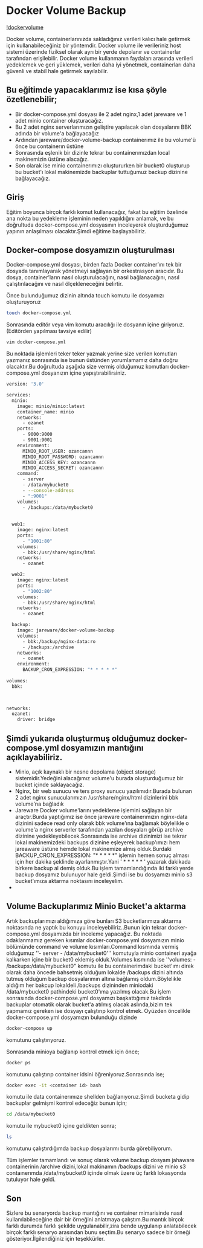 # Docker Volume Backup


[!dockervolume](https://miro.medium.com/v2/resize:fit:1400/format:webp/1*xONk464vW-xNYxzE_HsSkw.png)

Docker volume, containerlarınızda sakladığınız verileri kalıcı hale getirmek için kullanabileceğiniz bir yöntemdir. Docker volume ile verileriniz host sistemi üzerinde fiziksel olarak ayrı bir yerde depolanır ve containerlar tarafından erişilebilir. Docker volume kullanmanın faydaları arasında verileri yedeklemek ve geri yüklemek, verileri daha iyi yönetmek, containerları daha güvenli ve stabil hale getirmek sayılabilir.


## Bu eğitimde yapacaklarımız ise kısa şöyle özetlenebilir;

- Bir docker-compose.yml dosyası ile 2 adet nginx,1 adet jareware ve 1 adet minio container oluşturacağız.
- Bu 2 adet nginx serverlarımızın geliştire yapılacak olan dosyalarını BBK adında bir volume'a bağlayacağız
- Ardından jareware/docker-volume-backup containerımız ile bu volume'ü önce bu containerın üstüne
- Sonrasında eşlenik bir dizinle tekrar bu containerımızdan local makinemizin üstüne alacağız.
- Son olarak ise minio containerımızı oluştururken bir bucket0 oluşturup bu bucket'ı lokal makinemizde backuplar tuttuğumuz backup dizinine bağlayacağız.

## Giriş
Eğitim boyunca birçok farklı komut kullanacağız, fakat bu eğitim özelinde ana nokta bu yedekleme işleminin neden yapıldığını anlamak, ve bu doğrultuda dockor-compose.yml dosyasının inceleyerek oluşturduğumuz yapının anlaşılması olacaktır.Şimdi eğitime başlayabiliriz.


## Docker-compose dosyamızın oluşturulması

Docker-compose.yml dosyası, birden fazla Docker container’ını tek bir dosyada tanımlayarak yönetmeyi sağlayan bir orkestrasyon aracıdır. Bu dosya, container’ların nasıl oluşturulacağını, nasıl bağlanacağını, nasıl çalıştırılacağını ve nasıl ölçekleneceğini belirtir.

Önce bulunduğumuz dizinin altında touch komutu ile dosyamızı oluşturuyoruz

```sh
touch docker-compose.yml
```

Sonrasında editör veya vim komutu aracılığı ile dosyanın içine giriyoruz.(Editörden yapılması tavsiye edilir)

```sh
vim docker-compose.yml 
```

Bu noktada işlemleri teker teker yazmak yerine size verilen komutları yazmanız sonrasında ise bunun üstünden yorumlamamız daha doğru olacaktır.Bu doğrultuda aşağıda size vermiş olduğumuz komutları docker-compose.yml dosyanızın içine yapıştırabilirsiniz.

```sh
version: '3.0'

services:
  minio:
    image: minio/minio:latest
    container_name: minio
    networks:
      - ozanet
    ports:
      - 9000:9000
      - 9001:9001
    environment:
      MINIO_ROOT_USER: ozancannn
      MINIO_ROOT_PASSWORD: ozancannn
      MINIO_ACCESS_KEY: ozancannn
      MINIO_ACCESS_SECRET: ozancannn
    command: 
      - server
      - /data/mybucket0
      - --console-address
      - ":9001"
    volumes:
      - /backups:/data/mybucket0
      
             
  web1:
    image: nginx:latest
    ports:
      - "1001:80"
    volumes:
      - bbk:/usr/share/nginx/html
    networks:
      - ozanet

  web2:
    image: nginx:latest
    ports:
      - "1002:80"
    volumes:
      - bbk:/usr/share/nginx/html
    networks:
      - ozanet

  backup:
    image: jareware/docker-volume-backup
    volumes:
      - bbk:/backup/nginx-data:ro
      - /backups:/archive
    networks:
      - ozanet
    environment:
      BACKUP_CRON_EXPRESSION: "* * * * *"   
    
volumes:
  bbk:
  


networks:
  ozanet:
    driver: bridge

```
Şimdi yukarıda oluşturmuş olduğumuz docker-compose.yml dosyamızın mantığını açıklayabiliriz.
- 
 - Minio, açık kaynaklı bir nesne depolama (object storage) sistemidir.Yedeğini alacağımız volume'u burada oluşturduğumuz bir bucket içinde saklayacağız.
 - Nginx, bir web sunucu ve ters proxy sunucu yazılımıdır.Burada bulunan 2 adet nginx sunucularımızın /usr/share/nginx/html dizinlerini bbk volume'na bağladık
 - Jareware Docker volume'larını yedekleme işlemini sağlayan bir araçtır.Burda yaptığımız ise önce jareware containerımızın nginx-data dizinini sadece read only olarak bbk volume'ına bağlamak böylelikle o volume'a nginx serverler tarafından yazılan dosyaları görüp archive dizinine yedekleyebilecek.Sonrasında ise archive dizinimizi ise tekrar lokal makinemizdeki backups dizinine eşleyerek backup'ımızı hem jareaware üstüne hemde lokal makinemize almış olduk.Burdaki BACKUP_CRON_EXPRESSION: "* * * * *" işlemin hemen sonuç alması için her dakika şeklinde ayarlanmıştır.Yani ' * * * * * ' yazarak dakikada birkere backup al demiş olduk.Bu işlem tamamlandığında iki farklı yerde backup dosyamız bulunuyor hale geldi.Şimdi ise bu dosyamızı minio s3 bucket'ımıza aktarma noktasını inceleyelim.
 - 








## Volume Backuplarımız Minio Bucket'a aktarma
Artık backuplarımızı aldığımıza göre bunları S3 bucketlarımıza aktarma noktasında ne yaptık bu konuyu inceleyebiliriz..Bunun için tekrar docker-compose.yml dosyamızda bir inceleme yapacağız.
Bu noktada odaklanmamız gereken kısımlar docker-compose.yml dosyamızın minio bölümünde command ve volume kısımları.Command kısmında vermiş olduğumuz ''- server - /data/mybucket0''' komutuyla minio containeri ayağa kalkarken içine bir bucket0 eklemiş olduk.Volumes kısmında ise ''volumes:
      - /backups:/data/mybucket0" komutu ile bu containerimdaki bucket'ımı direk olarak daha öncede bahsetmiş olduğum lokalde /backups dizini altında tutmuş olduğum backup dosyalarımın altına bağlamış oldum.Böylelikle aldığım her bakcup lokaldeli /backups dizininden miniodaki /data/mybucket0 pathindeki bucket0'ıma yazılmış olacak.Bu işlem sonrasında docker-compose.yml dosyamızı başkattığımız takdirde backuplar otomatik olarak bucket'a atılmış olacak aslında,bizim tek yapmamız gereken ise dosyayı çalıştırıp kontrol etmek.
      Oyüzden öncelikle docker-compose.yml dosyamızın bulunduğu dizinde 
      
```sh 
docker-compose up
```
komutunu çalıştırıyoruz.

Sonrasında minioya bağlanıp kontrol etmek için önce;
```sh 
docker ps
```
komutunu çalıştırıp container idsini öğreniyoruz.Sonrasında ise;
```sh 
docker exec -it <container id> bash
```
komutu ile data containerımıze shellden bağlanıyoruz.Şimdi bucketa gidip backuplar gelmişmi kontrol edeceğiz bunun için;
```sh 
cd /data/mybucket0
```
komutu ile mybucket0 içine geldikten sonra;
```sh 
ls
``` 
komutunu çalıştırdığımda backup dosyalarımı burda görebiliyorum.



Tüm işlemler tamamlandı ve sonuç olarak volume backup dosyam jahaware containerinin /archive dizini,lokal makinamın /backups dizini ve minio s3 contaınerımda /data/mybucket0 içinde olmak üzere üç farklı lokasyonda tutuluyor hale geldi.

## Son
Sizlere bu senaryorda backup mantığını ve container mimarisinde nasıl kullanılabileceğine dair bir örneğini anlatmaya çalıştım.Bu mantık birçok farklı durumda farklı şekilde uygulanabilir,zira bende uygulanıp anlatabilecek birçok farklı senaryo arasından bunu seçtim.Bu senaryo sadece bir örneği gösteriyor.İlgilendiğiniz için teşekkürler.























  
